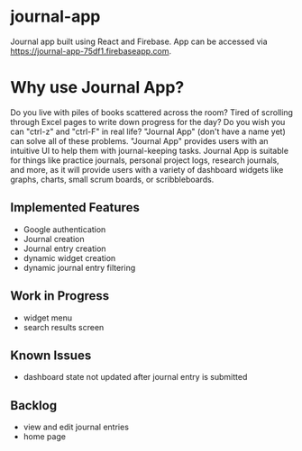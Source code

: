 # journal-app
Journal app built using React and Firebase. App can be accessed via https://journal-app-75df1.firebaseapp.com.


# Why use Journal App?
Do you live with piles of books scattered across the room? Tired of scrolling through Excel pages to write down progress for the day? Do you wish you can "ctrl-z" and "ctrl-F" in real life? "Journal App" (don't have a name yet) can solve all of these problems. "Journal App" provides users with an intuitive UI to help them with journal-keeping tasks. Journal App is suitable for things like practice journals, personal project logs, research journals, and more, as it will provide users with a variety of dashboard widgets like graphs, charts, small scrum boards, or scribbleboards.


## Implemented Features
- Google authentication
- Journal creation
- Journal entry creation
- dynamic widget creation 
- dynamic journal entry filtering


## Work in Progress
- widget menu
- search results screen


## Known Issues
- dashboard state not updated after journal entry is submitted 


## Backlog
- view and edit journal entries
- home page
